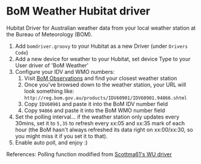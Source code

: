 # BoM Weather Hubitat driver

Hubitat Driver for Australian weather data from your local weather station at the Bureau of Meteorology (BOM).

1. Add `bomdriver.groovy` to your Hubitat as a new Driver (under `Drivers Code`)
2. Add a new device for weather to your Hubitat, set device Type to your User driver of 'BoM Weather'
3. Configure your IDV and WMO numbers:
    1. Visit [BoM Observations](http://www.bom.gov.au/catalogue/data-feeds.shtml#obs-ind) and find your closest weather station
    2. Once you've browsed down to the weather station, your URL will look something like: `http://reg.bom.gov.au/products/IDV60901/IDV60901.94866.shtml`
    3. Copy `IDV60901` and paste it into the BoM IDV number field
    4. Copy `94866` and paste it into the BoM WMO number field
4. Set the polling interval... if the weather station only updates every 30mins, set it to `5,35` to refresh every xx:05 and xx:35 mark of each hour (the BoM hasn't always refreshed its data right on xx:00/xx:30, so you might miss it if you set it to that).
5. Enable auto poll, and enjoy :)

References:
Polling function modified from [Scottma61's WU driver](https://github.com/Scottma61/Hubitat/blob/master/Weather-Display%20WU%20Driver)